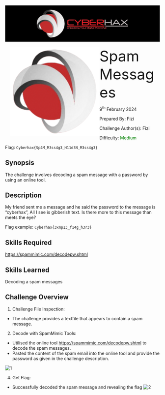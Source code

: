 ![img](../../assets/banner.png)

<img src="../../assets/cyberhax.png" style="margin-left: 20px; zoom: 80%;" align=left />
<font size="10">Spam Messages</font>

9<sup>th</sup> February 2024

​Prepared By: Fizi

​Challenge Author(s): Fizi

​Difficulty: <font color=green>Medium</font>

Flag: `Cyberhax{Sp4M_M3ss4g3_H11d3N_M3ss4g3}`

## Synopsis

The challenge involves decoding a spam message with a password by using an online tool.

## Description

My friend sent me a message and he said the password to the message is “cyberhax”, All I see is gibberish text. Is there more to this message than meets the eye?

Flag example: `Cyberhax{3xmp13_f14g_h3r3}`


## Skills Required

https://spammimic.com/decodepw.shtml


## Skills Learned

Decoding a spam messages

## Challenge Overview

1. Challenge File Inspection:
  - The challenge provides a textfile that appears to contain a spam message.
2. Decode with SpamMimic Tools:
  - Utilised the online tool https://spammimic.com/decodepw.shtml to
  decode the spam messages.
  - Pasted the content of the spam email into the online tool and provide the
  password as given in the challenge description.

![1](https://github.com/FROST8ytes/Cyberhax-Hacking-101/assets/131322679/fa044c08-3e70-46e9-97fe-baa3a8b3758c)

4. Get Flag:
  - Successfully decoded the spam message and revealing the flag
![2](https://github.com/FROST8ytes/Cyberhax-Hacking-101/assets/131322679/8ba2b003-ac44-4b52-8749-9d8ecba84a24)


   
